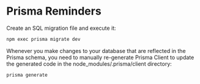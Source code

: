 # Prisma Reminders

Create an SQL migration file and execute it:
```Bash
npm exec prisma migrate dev
```

Whenever you make changes to your database that are reflected in the Prisma schema, you need to manually re-generate Prisma Client to update the generated code in the node_modules/.prisma/client directory:
```Bash
prisma generate
```